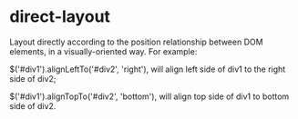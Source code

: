 # direct-layout

Layout directly according to the position relationship between DOM elements, in a visually-oriented way. For example: 

$('#div1').alignLeftTo('#div2', 'right'), will align left side of div1 to the right side of div2; 

$('#div1').alignTopTo('#div2', 'bottom'), will align top side of div1 to bottom side of div2.
